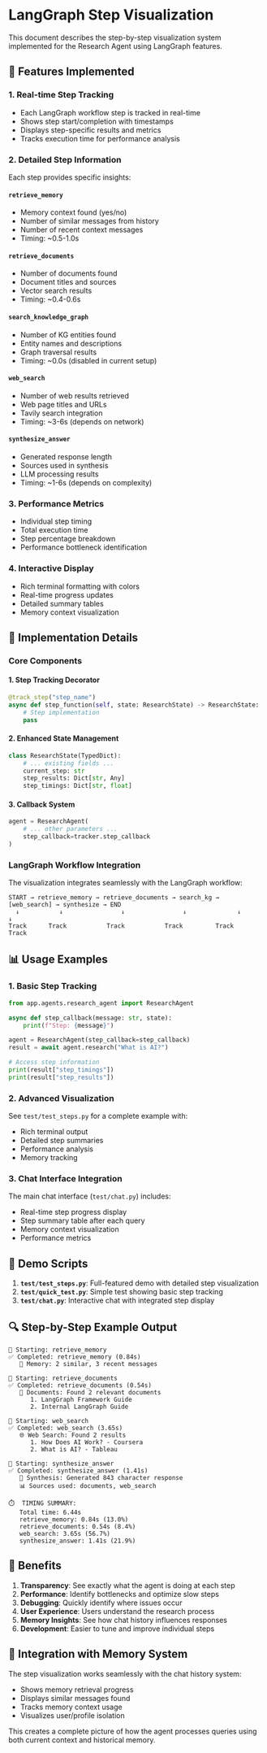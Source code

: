 # LangGraph Step Visualization

This document describes the step-by-step visualization system implemented for the Research Agent using LangGraph features.

## 🎯 Features Implemented

### 1. **Real-time Step Tracking**
- Each LangGraph workflow step is tracked in real-time
- Shows step start/completion with timestamps
- Displays step-specific results and metrics
- Tracks execution time for performance analysis

### 2. **Detailed Step Information**
Each step provides specific insights:

#### `retrieve_memory`
- Memory context found (yes/no)
- Number of similar messages from history
- Number of recent context messages
- Timing: ~0.5-1.0s

#### `retrieve_documents` 
- Number of documents found
- Document titles and sources
- Vector search results
- Timing: ~0.4-0.6s

#### `search_knowledge_graph`
- Number of KG entities found
- Entity names and descriptions
- Graph traversal results
- Timing: ~0.0s (disabled in current setup)

#### `web_search`
- Number of web results retrieved
- Web page titles and URLs
- Tavily search integration
- Timing: ~3-6s (depends on network)

#### `synthesize_answer`
- Generated response length
- Sources used in synthesis
- LLM processing results
- Timing: ~1-6s (depends on complexity)

### 3. **Performance Metrics**
- Individual step timing
- Total execution time
- Step percentage breakdown
- Performance bottleneck identification

### 4. **Interactive Display**
- Rich terminal formatting with colors
- Real-time progress updates
- Detailed summary tables
- Memory context visualization

## 🔧 Implementation Details

### Core Components

#### 1. **Step Tracking Decorator**
```python
@track_step("step_name")
async def step_function(self, state: ResearchState) -> ResearchState:
    # Step implementation
    pass
```

#### 2. **Enhanced State Management**
```python
class ResearchState(TypedDict):
    # ... existing fields ...
    current_step: str
    step_results: Dict[str, Any]
    step_timings: Dict[str, float]
```

#### 3. **Callback System**
```python
agent = ResearchAgent(
    # ... other parameters ...
    step_callback=tracker.step_callback
)
```

### LangGraph Workflow Integration
The visualization integrates seamlessly with the LangGraph workflow:

```
START → retrieve_memory → retrieve_documents → search_kg → [web_search] → synthesize → END
  ↓           ↓                ↓                ↓              ↓           ↓
Track      Track           Track           Track         Track       Track
```

## 📊 Usage Examples

### 1. **Basic Step Tracking**
```python
from app.agents.research_agent import ResearchAgent

async def step_callback(message: str, state):
    print(f"Step: {message}")

agent = ResearchAgent(step_callback=step_callback)
result = await agent.research("What is AI?")

# Access step information
print(result["step_timings"])
print(result["step_results"])
```

### 2. **Advanced Visualization**
See `test/test_steps.py` for a complete example with:
- Rich terminal output
- Detailed step summaries
- Performance analysis
- Memory tracking

### 3. **Chat Interface Integration**
The main chat interface (`test/chat.py`) includes:
- Real-time step progress display
- Step summary table after each query
- Memory context visualization
- Performance metrics

## 🎪 Demo Scripts

1. **`test/test_steps.py`**: Full-featured demo with detailed step visualization
2. **`test/quick_test.py`**: Simple test showing basic step tracking
3. **`test/chat.py`**: Interactive chat with integrated step display

## 🔍 Step-by-Step Example Output

```
🔄 Starting: retrieve_memory
✅ Completed: retrieve_memory (0.84s)
   🧠 Memory: 2 similar, 3 recent messages

🔄 Starting: retrieve_documents  
✅ Completed: retrieve_documents (0.54s)
   📄 Documents: Found 2 relevant documents
      1. LangGraph Framework Guide
      2. Internal LangGraph Guide

🔄 Starting: web_search
✅ Completed: web_search (3.65s)
   🌐 Web Search: Found 2 results
      1. How Does AI Work? - Coursera
      2. What is AI? - Tableau

🔄 Starting: synthesize_answer
✅ Completed: synthesize_answer (1.41s)
   🔮 Synthesis: Generated 843 character response
   📊 Sources used: documents, web_search

⏱️  TIMING SUMMARY:
   Total time: 6.44s
   retrieve_memory: 0.84s (13.0%)
   retrieve_documents: 0.54s (8.4%)
   web_search: 3.65s (56.7%)
   synthesize_answer: 1.41s (21.9%)
```

## 🚀 Benefits

1. **Transparency**: See exactly what the agent is doing at each step
2. **Performance**: Identify bottlenecks and optimize slow steps
3. **Debugging**: Quickly identify where issues occur
4. **User Experience**: Users understand the research process
5. **Memory Insights**: See how chat history influences responses
6. **Development**: Easier to tune and improve individual steps

## 🔄 Integration with Memory System

The step visualization works seamlessly with the chat history system:
- Shows memory retrieval progress
- Displays similar messages found
- Tracks memory context usage
- Visualizes user/profile isolation

This creates a complete picture of how the agent processes queries using both current context and historical memory.